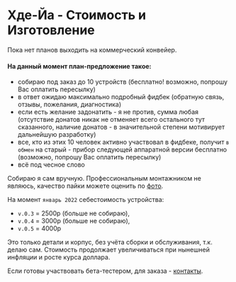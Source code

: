 # Хде-Йа - Стоимость и Изготовление

Пока нет планов выходить на коммерческий конвейер.

#### На данный момент план-предложение такое:

* собираю под заказ до 10 устройств (бесплатно! возможно, попрошу Вас оплатить пересылку)
* в ответ ожидаю максимально подробный фидбек (обратную связь, отзывы, пожелания, диагностика)
* если есть желание задонатить - я не против, сумма любая (отсутствие донатов никак не отменяет всего остального тут сказанного, наличие донатов - в значительной степени мотивирует дальнейшую разработку)
* все, кто из этих 10 человек активно участвовал в фидбеке, получит `в обмен` на старый - прибор следующей аппаратной версии бесплатно (возможно, попрошу Вас оплатить пересылку)
* всё под чесное слово

Собираю я сам вручную. Профессиональным монтажником не являюсь, качество пайки можете оценить по [фото](mountq.jpg).

На момент `январь 2022` cебестоимость устройства:

* `v.0.3` = 2500р (больше не собираю),
* `v.0.4` = 3000р (больше не собираю),
* `v.0.5` = 4000р

Это только детали и корпус, без учёта сборки и обслуживания, т.к. делаю сам. Стоимость продолжает увеличиваться при нынешней инфляции и росте курса доллара.

Если готовы участвовать бета-тестером, для заказа - [контакты](../../README.md#контакты).
